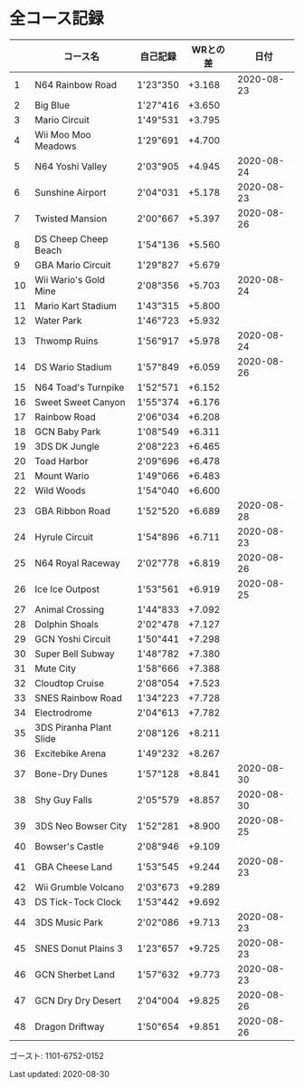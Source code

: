 # 全コース記録

||コース名|自己記録|WRとの差|日付
|--|--|--|--|--|
|1|N64 Rainbow Road|1'23"350|+3.168|2020-08-23|
|2|Big Blue|1'27"416|+3.650||
|3|Mario Circuit|1'49"531|+3.795||
|4|Wii Moo Moo Meadows|1'29"691|+4.700||
|5|N64 Yoshi Valley|2'03"905|+4.945|2020-08-24|
|6|Sunshine Airport|2'04"031|+5.178|2020-08-23|
|7|Twisted Mansion|2'00"667|+5.397|2020-08-26|
|8|DS Cheep Cheep Beach|1'54"136|+5.560||
|9|GBA Mario Circuit|1'29"827|+5.679||
|10|Wii Wario's Gold Mine|2'08"356|+5.703|2020-08-24|
|11|Mario Kart Stadium|1'43"315|+5.800||
|12|Water Park|1'46"723|+5.932||
|13|Thwomp Ruins|1'56"917|+5.978|2020-08-24|
|14|DS Wario Stadium|1'57"849|+6.059|2020-08-26|
|15|N64 Toad's Turnpike|1'52"571|+6.152||
|16|Sweet Sweet Canyon|1'55"374|+6.176||
|17|Rainbow Road|2'06"034|+6.208||
|18|GCN Baby Park|1'08"549|+6.311||
|19|3DS DK Jungle|2'08"223|+6.465||
|20|Toad Harbor|2'09"696|+6.478||
|21|Mount Wario|1'49"066|+6.483||
|22|Wild Woods|1'54"040|+6.600||
|23|GBA Ribbon Road|1'52"520|+6.689|2020-08-28|
|24|Hyrule Circuit|1'54"896|+6.711|2020-08-23|
|25|N64 Royal Raceway|2'02"778|+6.819|2020-08-26|
|26|Ice Ice Outpost|1'53"561|+6.919|2020-08-25|
|27|Animal Crossing|1'44"833|+7.092||
|28|Dolphin Shoals|2'02"478|+7.127||
|29|GCN Yoshi Circuit|1'50"441|+7.298||
|30|Super Bell Subway|1'48"782|+7.380||
|31|Mute City|1'58"666|+7.388||
|32|Cloudtop Cruise|2'08"054|+7.523||
|33|SNES Rainbow Road|1'34"223|+7.728||
|34|Electrodrome|2'04"613|+7.782||
|35|3DS Piranha Plant Slide|2'08"126|+8.211||
|36|Excitebike Arena|1'49"232|+8.267||
|37|Bone-Dry Dunes|1'57"128|+8.841|2020-08-30|
|38|Shy Guy Falls|2'05"579|+8.857|2020-08-30|
|39|3DS Neo Bowser City|1'52"281|+8.900|2020-08-25|
|40|Bowser's Castle|2'08"946|+9.109||
|41|GBA Cheese Land|1'53"545|+9.244|2020-08-23|
|42|Wii Grumble Volcano|2'03"673|+9.289||
|43|DS Tick-Tock Clock|1'53"442|+9.692||
|44|3DS Music Park|2'02"086|+9.713|2020-08-23|
|45|SNES Donut Plains 3|1'23"657|+9.725|2020-08-23|
|46|GCN Sherbet Land|1'57"632|+9.773|2020-08-23|
|47|GCN Dry Dry Desert|2'04"004|+9.825|2020-08-26|
|48|Dragon Driftway|1'50"654|+9.851|2020-08-26|

ゴースト: 1101-6752-0152

Last updated: 2020-08-30
